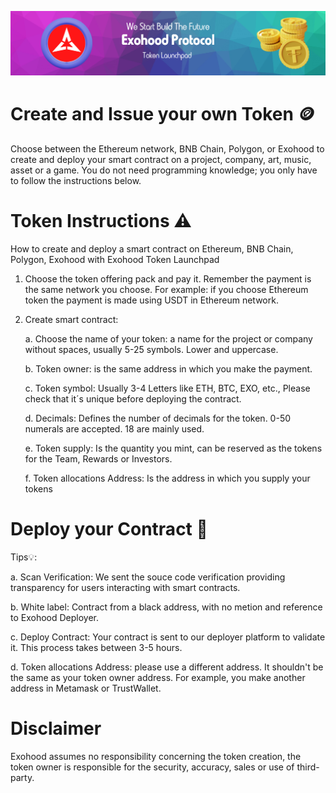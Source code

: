 ![Title](launchpad.png)

# Create and Issue your own Token 🪙

Choose between the Ethereum network, BNB Chain, Polygon, or Exohood to create and deploy your smart contract on a project, company, art, music, asset or a game. You do not need programming knowledge; you only have to follow the instructions below.

# Token Instructions ⚠️

How to create and deploy a smart contract on Ethereum, BNB Chain, Polygon, Exohood with Exohood Token Launchpad


1. Choose the token offering pack and pay it. Remember the payment is the same network you choose. For example: if you choose Ethereum token the payment is made using USDT in Ethereum network.


2. Create smart contract:

    a. Choose the name of your token: a name for the project or company without spaces, usually 5-25 symbols. Lower and uppercase.
    
    b. Token owner: is the same address in which you make the payment.
    
    c. Token symbol: Usually 3-4 Letters like ETH, BTC, EXO, etc., Please check that it´s unique before deploying the contract. 
    
    d. Decimals: Defines the number of decimals for the token. 0-50 numerals are accepted. 18 are mainly used.
    
    e. Token supply: Is the quantity you mint, can be reserved as the tokens for the Team, Rewards or Investors.
    
    f. Token allocations Address: Is the address in which you supply your tokens


# Deploy your Contract 🚀


Tips💡:


a. Scan Verification: We sent the souce code verification providing transparency for users interacting with smart contracts.

b. White label: Contract from a black address, with no metion and reference to Exohood Deployer.

c. Deploy Contract: Your contract is sent to our deployer platform to validate it. This process takes between 3-5 hours.

d. Token allocations Address: please use a different address. It shouldn't be the same as your token owner address. For example, you make another address in Metamask or TrustWallet.

# Disclaimer

Exohood assumes no responsibility concerning the token creation, the token owner is responsible for the security, accuracy, sales or use of third-party.
